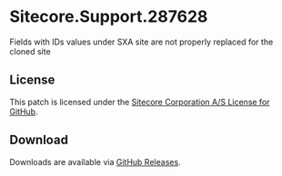 # Sitecore.Support.287628
Fields with IDs values under SXA site are not properly replaced for the cloned site

## License  
This patch is licensed under the [Sitecore Corporation A/S License for GitHub](https://github.com/sitecoresupport/Sitecore.Support.287628/blob/master/LICENSE).  

## Download  
Downloads are available via [GitHub Releases](https://github.com/sitecoresupport/Sitecore.Support.287628/releases).  
